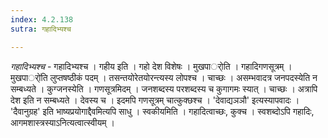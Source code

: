 ```yaml
---
index: 4.2.138
sutra: गहादिभ्यश्च

---
```

_गहादिभ्यश्च_ - गहादिभ्यश्च । गहीय इति । गहो देश विशेषः । मुखपार्ोति । गहादिगणसूत्रम् ।मुखपार्ो॑ति लुप्तषष्ठीकं पदम् । तसन्तयोरेतयोरन्त्यस्य लोपश्च । चाच्छः । असम्भवादत्र जनपदस्येति न सम्बध्यते । कुग्जनस्येति । गणसूत्रमिदम् । जनशब्दस्य परशब्दस्य च कुगागमः स्यात् । चाच्छः । अत्रापि देश इति न सम्बध्यते । देवस्य च । इदमपि गणसूत्रम् चात्कुक्छश्च । 'देवाद्यञञौ' इत्यस्यापवादः । 'दैवानुग्रह' इति भाष्यप्रयोगाद्दैवमित्यपि साधु । स्वकीयमिति । गहादित्वाच्छः, कुक्च । स्वशब्दोऽपि गहादिः, आगमशास्त्रस्याऽनित्यत्वात्स्वीयम् । 